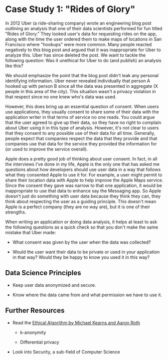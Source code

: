 # Case Study 1: "Rides of Glory"

In 2012 Uber (a ride-sharing company) wrote an engineering blog post outlining an analysis that one of their data scientists performed for fun titled "Rides of Glory." They looked user's data for requesting rides on the app, along with the time the user ordered them to make maps of locations in San Francisco where "hookups" were more common. Many people reacted negatively to this blog post and argued that it was inappropriate for Uber to analyze this. Uber has since deleted the post. We want to tackle the following question: Was it unethical for Uber to do (and publish) an analysis like this?

We should emphasize the point that the blog post didn't leak any personal identifying information. Uber never revealed individually that person A hooked up with person B since all the data was presented in aggregate (X people in this area of the city). This situation wasn't a privacy violation in that respect since no one knew who's data was used.

However, this does bring up an essential question of consent. When users use applications, they usually consent to share some of their data with the application writer in that terms of service no one reads. You could argue that the user agreed to give up their data, so they have no right to complain about Uber using it in this type of analysis. However, it's not clear to users that they consent to any possible use of their data for all time. Generally, people expect that companies respect the data that they provide and that companies use that data for the service they provided the information for (or used to improve the service overall).

Apple does a pretty good job of thinking about user consent. In fact, in all the interviews I've done in my life, Apple is the only one that has asked me questions about how developers should use user data in a way that follows what they consented Apple to use it for. For example, a user might permit to share their location data with Apple to help improve the Apple Maps service. Since the consent they gave was narrow to that one application, it would be inappropriate to use that data to enhance say the Messaging app. So Apple doesn't just do something with user data because they think they can, they think about respecting the user as a guiding principle. This doesn't mean Apple is a perfect company (they are no way are), but it is one of their strengths.

When writing an application or doing data analysis, it helps at least to ask the following questions as a quick check so that you don't make the same mistake that Uber made:

- What consent was given by the user when the data was collected?

- Would the user want their data to be private or used in your application in that way? Would they be happy to know you used it in this way?

## Data Science Principles

- Keep user data anonymized and secure.

- Know where the data came from and what permission we have to use it.

## Further Resources

- Read the [Ethical Algorithm by Michael Kearns and Aaron Roth](https://www.amazon.com/Ethical-Algorithm-Science-Socially-Design/dp/0190948205)

  - k-anonymity

  - Differential privacy

- Look into Security, a sub-field of Computer Science
